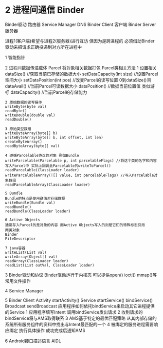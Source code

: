 # 2 进程间通信 Binder
Binder驱动 路由器
Service Manager DNS
Binder Client 客户端
Binder Server 服务器

进程1(客户端)希望与进程2(服务器)进行互访
但因为是跨进程的 必须借助Binder驱动来把请求正确投递到对方所在进程中

1 智能指针

2 进程间数据传递载体 Parcel
将对象相关数据打包
Parcel类相关方法
	1 设置相关
	dataSize() //获取当前已存储的数据大小
	setDataCapacity(int size) //设置Parcel空间大小
	setDataPosition(int pos) //改变Parcel的读写位置 0到dataSize()间
	dataAvail() //当前Parcel可读数据大小
	dataPosition() //数据当前位置值 类似游标
	dataCapacity() //当前Parcel的存储能力
	
	2 原始数据的读写操作
	writeByte(byte val)
	readByte()
	writeDouble(double val)
	readDouble()
	
	3 原始类型数组
	writeByteArray(byte[] b)
	writeByteArray(byte[] b, int offset, int len)
	createByteArray()
	readByteArray(byte[] val)
	
	4 遵循Parcelable协议的对象 例如Bundle
	writeParcelable(Parcelable p, int parcelableFlags) //将这个类的名字和内容写入Parcel中 实际上回调此Parcelable的writeToParcel()
	readParcelable(ClassLoader loader)
	writeParcelableArray(T[] value, int parcelableFlags) //写入Parcelable对象数组
	readParcelableArray(ClassLoader loader)
	
	5 Bundle
	Bundle的特点是使用键值对存储数据
	writeBundle(Bundle val)
	readBundle()
	readBundle(ClassLoader loader)
	
	6 Active Objects
	通常存入Parcel的是对象的内容 而Active Objects写入的则是它们的特殊标志引用
	两类对象
	Binder
	FileDescriptor
	
	7 java容器
	writeList(List val)
	writeArray(Object[] val)
	readArray(ClassLoader loader)
	readList(List outVal, ClassLoader loader)
	
3 Binder驱动和协议
Binder驱动运行于内核态 可以提供open() ioctl() mmap()等常用文件操作

4 Service Manager

5 Binder Client
	Activity
		startActivity()
	Service
		startService()
		bindService()
	Broadcast
		sendBroadcast
应用程序如何依托bindService来启动其它进程提供的Service
	1 应用程序填写Intent 调用bindService发出请求
	2 收到请求的bindService将与AMS取得联系
	3 AMS基于特定的最优匹配策略 从其内部存储的系统所有服务组件的资料中找出与Intent最匹配的一个
	4 被绑定的服务进程需要响应绑定 执行具体操作 成功完成后通知AMS
	
6 Android接口描述语言 AIDL

	
	
	